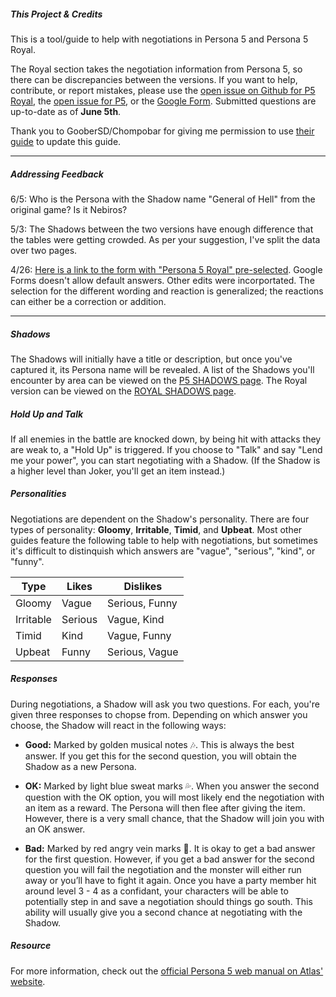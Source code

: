 ##### This Project & Credits
This is a tool/guide to help with negotiations in Persona 5 and Persona 5 Royal.

The Royal section takes the negotiation information from Persona 5, so there can be discrepancies between the versions. If you want to help, contribute, or report mistakes, please use the <a href="https://github.com/joyce-chen/persona5-negotiation/issues/16">open issue on Github for P5 Royal</a>, the <a href="https://github.com/joyce-chen/persona5-negotiation/issues/17">open issue for P5</a>, or the <a href="https://forms.gle/JtH9YUekRKVEkYgc6">Google Form</a>. Submitted questions are up-to-date as of **June 5th**.

Thank you to GooberSD/Chompobar for giving me permission to use <a href="https://docs.google.com/document/d/1Fq00lkODNAam7RZoczHU2kFyU3CZvyW59F0PwLnJoz8/">their guide</a> to update this guide.

---

##### Addressing Feedback

6/5: Who is the Persona with the Shadow name "General of Hell" from the original game? Is it Nebiros?

5/3: The Shadows between the two versions have enough difference that the tables were getting crowded. As per your suggestion, I've split the data over two pages.

4/26: <a href="https://docs.google.com/forms/d/e/1FAIpQLScRI3ZTaHf4RlNuTgYJysCVWzX1e58rB6WoMhPq5gGjlzJZ1A/viewform?usp=pp_url&entry.497268018=Persona+5+Royal">Here is a link to the form with "Persona 5 Royal" pre-selected</a>. Google Forms doesn't allow default answers. Other edits were incorportated. The selection for the different wording and reaction is generalized; the reactions can either be a correction or addition.

---

##### Shadows
The Shadows will initially have a title or description, but once you've captured it, its Persona name will be revealed. A list of the Shadows you'll encounter by area can be viewed on the <a href="shadows">P5 SHADOWS page</a>. The Royal version can be viewed on the <a href="shadows_royal">ROYAL SHADOWS page</a>.

##### Hold Up and Talk
If all enemies in the battle are knocked down, by being hit with attacks they are weak to, a "Hold Up" is triggered. If you choose to "Talk" and say "Lend me your power", you can start negotiating with a Shadow. (If the Shadow is a higher level than Joker, you'll get an item instead.)

##### Personalities
Negotiations are dependent on the Shadow's personality. There are four types of personality: **Gloomy**, **Irritable**, **Timid**, and **Upbeat**. Most other guides feature the following table to help with negotiations, but sometimes it's difficult to distinquish which answers are "vague", "serious", "kind", or "funny".

| Type      |  Likes  | Dislikes        |
|-----------|---------|-----------------|
| Gloomy    | Vague   | Serious, Funny  |
| Irritable | Serious | Vague, Kind     |
| Timid     | Kind    | Vague, Funny    |
| Upbeat    | Funny   | Serious, Vague  |

##### Responses
During negotiations, a Shadow will ask you two questions. For each, you're given three responses to chopse from. Depending on which answer you choose, the Shadow will react in the following ways:

- **Good:** Marked by golden musical notes 🎶. This is always the best answer. If you get this for the second question, you will obtain the Shadow as a new Persona.

- **OK:** Marked by light blue sweat marks 💦. When you answer the second question with the OK option, you will most likely end the negotiation with an item as a reward. The Persona will then flee after giving the item. However, there is a very small chance, that the Shadow will join you with an OK answer.

- **Bad:** Marked by red angry vein marks 💢. It is okay to get a bad answer for the first question. However, if you get a bad answer for the second question you will fail the negotiation and the monster will either run away or you’ll have to fight it again. Once you have a party member hit around level 3 - 4 as a confidant, your characters will be able to potentially step in and save a negotiation should things go south. This ability will usually give you a second chance at negotiating with the Shadow.

##### Resource
For more information, check out the <a href="https://atlus.com/persona5/manual/ps4/?pid=43">official Persona 5 web manual on Atlas' website</a>.